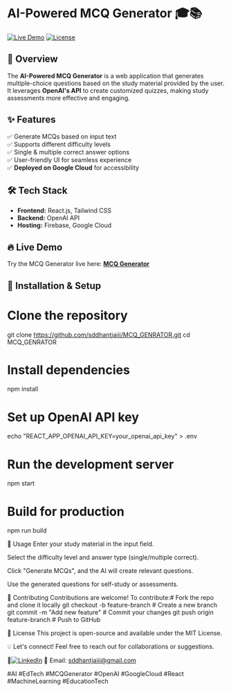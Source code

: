 # AI-Powered MCQ Generator 🎓📚  

[![Live Demo](https://img.shields.io/badge/Live-Demo-green)](https://mcq-gen-121-f69a8.web.app/)
[![License](https://img.shields.io/github/license/sddhantjaiii/MCQ_GENRATOR)](LICENSE)

## 🚀 Overview  

The **AI-Powered MCQ Generator** is a web application that generates multiple-choice questions based on the study material provided by the user. It leverages **OpenAI's API** to create customized quizzes, making study assessments more effective and engaging.

## ✨ Features  

✅ Generate MCQs based on input text  
✅ Supports different difficulty levels  
✅ Single & multiple correct answer options  
✅ User-friendly UI for seamless experience  
✅ **Deployed on Google Cloud** for accessibility  

## 🛠️ Tech Stack  

- **Frontend:** React.js, Tailwind CSS  
- **Backend:** OpenAI API  
- **Hosting:** Firebase, Google Cloud  

## 🔥 Live Demo  

Try the MCQ Generator live here: **[MCQ Generator](https://mcq-gen-121-f69a8.web.app/)**  

## 🚀 Installation & Setup  


# Clone the repository
git clone https://github.com/sddhantjaiii/MCQ_GENRATOR.git
cd MCQ_GENRATOR

# Install dependencies
npm install

# Set up OpenAI API key
echo "REACT_APP_OPENAI_API_KEY=your_openai_api_key" > .env

# Run the development server
npm start

# Build for production
npm run build


🎯 Usage
Enter your study material in the input field.

Select the difficulty level and answer type (single/multiple correct).

Click "Generate MCQs", and the AI will create relevant questions.

Use the generated questions for self-study or assessments.

🤝 Contributing
Contributions are welcome! To contribute:# Fork the repo and clone it locally
git checkout -b feature-branch  # Create a new branch
git commit -m "Add new feature"  # Commit your changes
git push origin feature-branch   # Push to GitHub

📜 License
This project is open-source and available under the MIT License.

💡 Let's connect!
Feel free to reach out for collaborations or suggestions.

🚀[![LinkedIn](https://img.shields.io/badge/LinkedIn-Connect-blue)](https://www.linkedin.com/in/sddhantjaiii/)
📧 Email: sddhantjaiii@gmail.com

#AI #EdTech #MCQGenerator #OpenAI #GoogleCloud #React #MachineLearning #EducationTech

